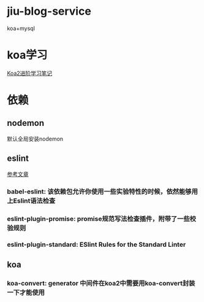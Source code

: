 # jiu-blog-service
koa+mysql

# koa学习
[Koa2进阶学习笔记](https://github.com/chenshenhai/koa2-note)

# 依赖
## nodemon
默认全局安装nodemon
## eslint
[参考文章](https://juejin.im/post/6844903859488292871)
### babel-eslint: 该依赖包允许你使用一些实验特性的时候，依然能够用上Eslint语法检查
### eslint-plugin-promise: promise规范写法检查插件，附带了一些校验规则
### eslint-plugin-standard: ESlint Rules for the Standard Linter

## koa
### koa-convert: generator 中间件在koa2中需要用koa-convert封装一下才能使用